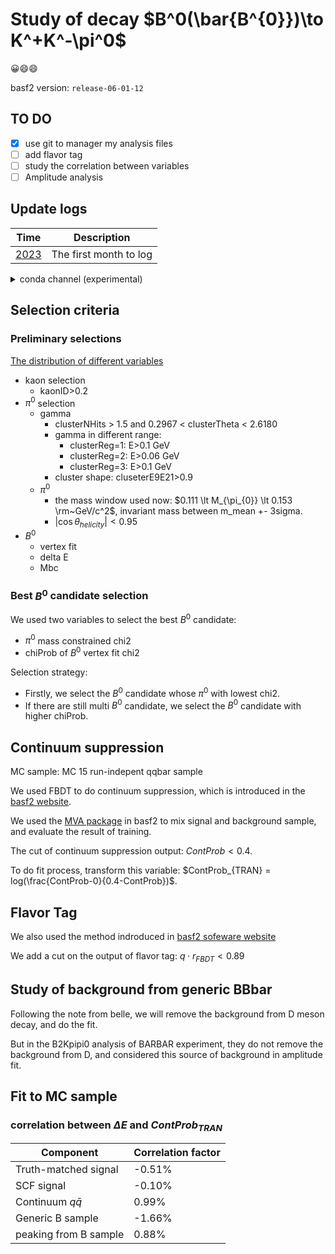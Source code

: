 
# Study of decay $B^0(\bar{B^{0}})\to K^+K^-\pi^0$

😀😄😄

basf2 version: `release-06-01-12`

## TO DO

- [x] use git to manager my analysis files
- [ ] add flavor tag
- [ ] study the correlation between variables
- [ ] Amplitude analysis

## Update logs

Time | Description |
------- | ------- |
[2023](./notes/log/2023.md) |  The first month to log

<details><summary>
 conda channel (experimental)
</summary><p>

A pre-built conda package (Linux only) is also provided, just run following
command to install it.
```
conda config --add channels jiangyi15
conda install tf-pwa
```
</p></details>

## Selection criteria

### Preliminary selections

[The distribution of different variables](./notes/preliminary_selections.md)


- kaon selection
	- kaonID>0.2
- $\pi^0$ selection
	- gamma
		- clusterNHits > 1.5 and 0.2967 < clusterTheta < 2.6180
		- gamma in different range:
			- clusterReg=1: E>0.1 GeV
			- clusterReg=2: E>0.06 GeV
			- clusterReg=3: E>0.1 GeV
		- cluster shape: cluseterE9E21>0.9
	- $\pi^0$
		- the mass window used now: $0.111 \lt M_{\pi_{0}} \lt 0.153 \rm~GeV/c^2$, invariant mass between m_mean +- 3sigma.
        - $|\cos\theta_{helicity}|<0.95$
- $B^0$
  - vertex fit
  - delta E
  - Mbc

### Best $B^0$ candidate selection

We used two variables to select the best $B^0$ candidate: 
- $\pi^0$ mass constrained chi2 
- chiProb of $B^0$ vertex fit chi2

Selection strategy:
- Firstly, we select the $B^0$ candidate whose $\pi^0$ with lowest chi2. 
- If there are still multi $B^0$ candidate, we select the $B^0$ candidate with higher chiProb.

## Continuum suppression

MC sample: MC 15 run-indepent qqbar sample

We used FBDT to do continuum suppression, which is introduced in the [basf2 website](https://software.belle2.org/development/sphinx/online_book/basf2/cs.html).

We used the [MVA package](https://software.belle2.org/development/sphinx/mva/doc/index-01-mva.html) in basf2 to mix signal and background sample, and evaluate the result of training.

The cut of continuum suppression output: $ContProb < 0.4$.

To do fit process, transform this variable: $ContProb_{TRAN} = log(\frac{ContProb-0}{0.4-ContProb})$.

## Flavor Tag

We also used the method indroduced in [basf2 sofeware website](https://software.belle2.org/development/sphinx/online_book/basf2/flavor_tagging.html)

We add a cut on the output of flavor tag: $q \cdot r_{FBDT} < 0.89$


## Study of background from generic BBbar

Following the note from belle, we will remove the background from D meson decay, and do the fit.

But in the B2Kpipi0 analysis of BARBAR experiment, they do not remove the background from D, and considered this source of background in amplitude fit. 

## Fit to MC sample

### correlation between $\Delta E$ and $ContProb_{TRAN}$

Component | Correlation factor
---------|---------
Truth-matched signal      | -0.51%
SCF signal                | -0.10%  
Continuum $q\bar{q}$      | 0.99%
Generic B sample        | -1.66%
peaking from B sample   | 0.88%